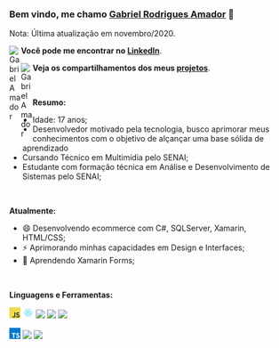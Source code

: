 ### Bem vindo, me chamo [Gabriel Rodrigues Amador](http://gabrielamador.000webhostapp.com/) 👋
Nota: Última atualização em novembro/2020.

**Você pode me encontrar no [LinkedIn](https://www.linkedin.com/in/gabriel-rodrigues-amador-b70629182)**.
<a href="https://www.linkedin.com/in/gabriel-rodrigues-amador-b70629182/">
  <img align="left" alt="Gabriel Amador" width="21px" src="https://cdn.iconscout.com/icon/free/png-256/linkedin-160-461814.png" />
</a>

**Veja os compartilhamentos dos meus [projetos](https://br.pinterest.com/gabrielramador2014)**.
<a href="https://br.pinterest.com/gabrielramador2014/">
  <img align="left" alt="Gabriel Amador" width="21px" src="https://cdn0.iconfinder.com/data/icons/social-flat-rounded-rects/512/pinterest-512.png" />
</a>

<br />

**Resumo:**
- Idade: 17 anos;
- Desenvolvedor motivado pela tecnologia, busco aprimorar meus conhecimentos com o objetivo de alçançar uma base sólida de aprendizado
- Cursando Técnico em Multimídia pelo SENAI;
- Estudante com formação técnica em Análise e Desenvolvimento de Sistemas pelo SENAI;

<br />

**Atualmente:**  

- 😄 Desenvolvendo ecommerce com C#, SQLServer, Xamarin, HTML/CSS;
- ⚡ Aprimorando minhas capacidades em Design e Interfaces;
- 🌱 Aprendendo Xamarin Forms;


<br />

**Linguagens e Ferramentas:**  

<code><img height="20" src="https://raw.githubusercontent.com/github/explore/80688e429a7d4ef2fca1e82350fe8e3517d3494d/topics/javascript/javascript.png"></code>
<code><img height="20" src="https://raw.githubusercontent.com/github/explore/80688e429a7d4ef2fca1e82350fe8e3517d3494d/topics/react/react.png"></code>
<code><img height="20" src="https://cdn.iconscout.com/icon/free/png-256/csharp-1-1175241.png"></code>
<code><img height="20" src="https://img.favpng.com/25/1/22/microsoft-sql-server-database-microsoft-corporation-application-software-png-favpng-vTJVuHCzMsyVhv07AjTXMqwh7.jpg"></code>
<code><img height="20" src="https://cdn.iconscout.com/icon/free/png-256/mongodb-4-1175139.png"></code>

<code><img height="20" src="https://raw.githubusercontent.com/github/explore/80688e429a7d4ef2fca1e82350fe8e3517d3494d/topics/typescript/typescript.png"></code>
<code><img height="20" src="https://cdn.iconscout.com/icon/free/png-256/xamarin-282427.png"></code>
<code><img height="20" src="https://cdn.iconscout.com/icon/free/png-256/unity-5-555544.png"></code>    



<br />

<!--
<a href="https://github.com/anuraghazra/github-readme-stats">
  <img align="center" src="https://github-readme-stats.vercel.app/api?username=amadorsenai&show_icons=true&include_all_commits=true&theme=radical" alt="Gabriel Amador github stats" />
</a>
-->

<!--
<a href="https://github.com/anuraghazra/github-readme-stats">
  <img align="center" src="https://github-readme-stats.vercel.app/api/top-langs/?username=amadorsenai&layout=compact&theme=radical" />
</a>
-->

